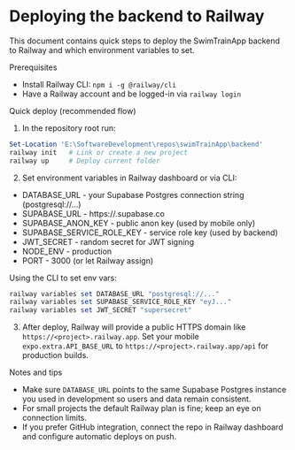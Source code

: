 # Deploying the backend to Railway

This document contains quick steps to deploy the SwimTrainApp backend to Railway and which environment variables to set.

Prerequisites
- Install Railway CLI: `npm i -g @railway/cli`
- Have a Railway account and be logged-in via `railway login`

Quick deploy (recommended flow)

1. In the repository root run:

```powershell
Set-Location 'E:\SoftwareDevelopment\repos\swimTrainApp\backend'
railway init   # Link or create a new project
railway up     # Deploy current folder
```

2. Set environment variables in Railway dashboard or via CLI:

- DATABASE_URL - your Supabase Postgres connection string (postgresql://...)
- SUPABASE_URL - https://<your-supabase-project>.supabase.co
- SUPABASE_ANON_KEY - public anon key (used by mobile only)
- SUPABASE_SERVICE_ROLE_KEY - service role key (used by backend)
- JWT_SECRET - random secret for JWT signing
- NODE_ENV - production
- PORT - 3000 (or let Railway assign)

Using the CLI to set env vars:

```powershell
railway variables set DATABASE_URL "postgresql://..."
railway variables set SUPABASE_SERVICE_ROLE_KEY "eyJ..."
railway variables set JWT_SECRET "supersecret"
```

3. After deploy, Railway will provide a public HTTPS domain like `https://<project>.railway.app`.
Set your mobile `expo.extra.API_BASE_URL` to `https://<project>.railway.app/api` for production builds.

Notes and tips
- Make sure `DATABASE_URL` points to the same Supabase Postgres instance you used in development so users and data remain consistent.
- For small projects the default Railway plan is fine; keep an eye on connection limits.
- If you prefer GitHub integration, connect the repo in Railway dashboard and configure automatic deploys on push.
